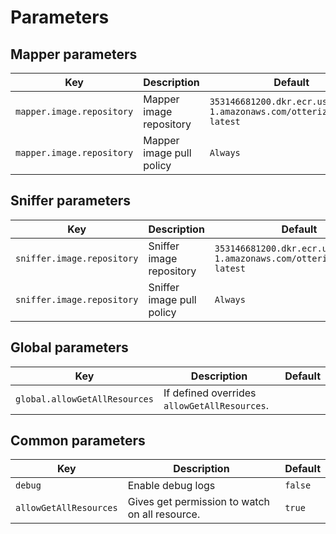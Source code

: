 # Parameters

## Mapper parameters
| Key                       | Description              | Default                                                               |
|---------------------------|--------------------------|-----------------------------------------------------------------------|
| `mapper.image.repository` | Mapper image repository  | `353146681200.dkr.ecr.us-east-1.amazonaws.com/otterize:mapper-latest` |
| `mapper.image.repository` | Mapper image pull policy | `Always`                                                              |


## Sniffer parameters
| Key                        | Description               | Default                                                                |
|----------------------------|---------------------------|------------------------------------------------------------------------|
| `sniffer.image.repository` | Sniffer image repository  | `353146681200.dkr.ecr.us-east-1.amazonaws.com/otterize:sniffer-latest` |
| `sniffer.image.repository` | Sniffer image pull policy | `Always`                                                               |


## Global parameters
| Key                              | Description                                                                                                                                 | Default |
|----------------------------------|---------------------------------------------------------------------------------------------------------------------------------------------|---------|
| `global.allowGetAllResources`    | If defined overrides `allowGetAllResources`.                                                                                                |         |

## Common parameters

| Key                    | Description                                    | Default |
|------------------------|------------------------------------------------|---------|
| `debug`                | Enable debug logs                              | `false` |
| `allowGetAllResources` | Gives get permission to watch on all resource. | `true`  |
